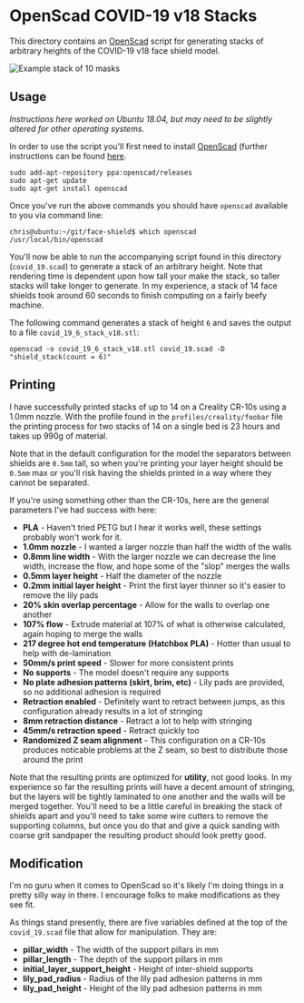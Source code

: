 # OpenScad COVID-19 v18 Stacks

This directory contains an [OpenScad](https://www.openscad.org/) script for generating stacks of arbitrary heights of the COVID-19 v18 face shield model.

![Example stack of 10 masks]("stack_of_10.png")

## Usage

*Instructions here worked on Ubuntu 18.04, but may need to be slightly altered for other operating systems.*

In order to use the script you'll first need to install [OpenScad](https://www.openscad.org/) (further instructions can be found [here](http://ubuntuhandbook.org/index.php/2019/01/install-openscad-ubuntu-18-10-18-04/). 

```
sudo add-apt-repository ppa:openscad/releases
sudo apt-get update
sudo apt-get install openscad
```

Once you've run the above commands you should have `openscad` available to you via command line:

```
chris@ubuntu:~/git/face-shield$ which openscad
/usr/local/bin/openscad
```

You'll now be able to run the accompanying script found in this directory (`covid_19.scad`) to generate a stack of an arbitrary height. Note that rendering time is dependent upon how tall your make the stack, so taller stacks will take longer to generate. In my experience, a stack of 14 face shields took around 60 seconds to finish computing on a fairly beefy machine.

The following command generates a stack of height `6` and saves the output to a file `covid_19_6_stack_v18.stl`:

```
openscad -o covid_19_6_stack_v18.stl covid_19.scad -D "shield_stack(count = 6)"
```

## Printing

I have successfully printed stacks of up to 14 on a Creality CR-10s using a 1.0mm nozzle. With the profile found in the `profiles/creality/foobar` file the printing process for two stacks of 14 on a single bed is 23 hours and takes up 990g of material.

Note that in the default configuration for the model the separators between shields are `0.5mm` tall, so when you're printing your layer height should be `0.5mm` max or you'll risk having the shields printed in a way where they cannot be separated.

If you're using something other than the CR-10s, here are the general parameters I've had success with here:

* **PLA** - Haven't tried PETG but I hear it works well, these settings probably won't work for it.
* **1.0mm nozzle** - I wanted a larger nozzle than half the width of the walls
* **0.8mm line width** - With the larger nozzle we can decrease the line width, increase the flow, and hope some of the "slop" merges the walls
* **0.5mm layer height** - Half the diameter of the nozzle
* **0.2mm initial layer height** - Print the first layer thinner so it's easier to remove the lily pads
* **20% skin overlap percentage** - Allow for the walls to overlap one another
* **107% flow** - Extrude material at 107% of what is otherwise calculated, again hoping to merge the walls
* **217 degree hot end temperature (Hatchbox PLA)** - Hotter than usual to help with de-lamination
* **50mm/s print speed** - Slower for more consistent prints
* **No supports** - The model doesn't require any supports
* **No plate adhesion patterns (skirt, brim, etc)** - Lily pads are provided, so no additional adhesion is required
* **Retraction enabled** - Definitely want to retract between jumps, as this configuration already results in a lot of stringing
* **8mm retraction distance** - Retract a lot to help with stringing
* **45mm/s retraction speed** - Retract quickly too
* **Randomized Z seam alignment** - This configuration on a CR-10s produces noticable problems at the Z seam, so best to distribute those around the print

Note that the resulting prints are optimized for **utility**, not good looks. In my experience so far the resulting prints will have a decent amount of stringing, but the layers will be tightly laminated to one another and the walls will be merged together. You'll need to be a little careful in breaking the stack of shields apart and you'll need to take some wire cutters to remove the supporting columns, but once you do that and give a quick sanding with coarse grit sandpaper the resulting product should look pretty good.

## Modification

I'm no guru when it comes to OpenScad so it's likely I'm doing things in a pretty silly way in there. I encourage folks to make modifications as they see fit.

As things stand presently, there are five variables defined at the top of the `covid_19.scad` file that allow for manipulation. They are:

* **pillar_width** - The width of the support pillars in mm
* **pillar_length** - The depth of the support pillars in mm
* **initial_layer_support_height** - Height of inter-shield supports
* **lily_pad_radius** - Radius of the lily pad adhesion patterns in mm
* **lily_pad_height** - Height of the lily pad adhesion patterns in mm